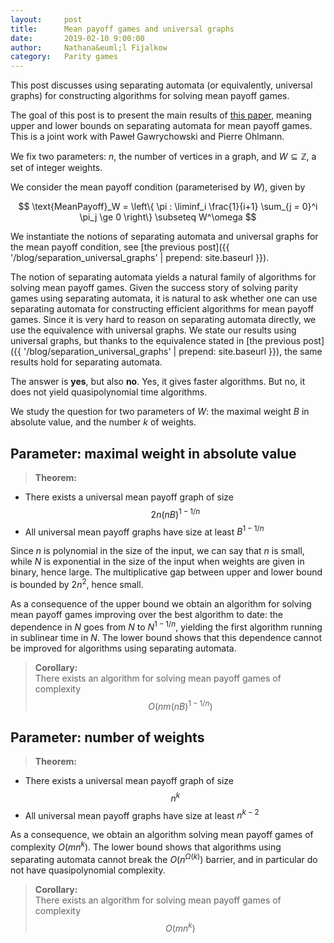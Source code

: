 ```yaml
---
layout:     post
title:      Mean payoff games and universal graphs 
date:       2019-02-10 9:00:00
author:     Nathana&euml;l Fijalkow
category:   Parity games
---
```


<script type="text/x-mathjax-config">
MathJax.Hub.Config({
  TeX: {
    Macros: {
      A: "{\\mathcal{A}}",
      Parity: "{\\text{Parity}}",
      G: "{\\mathcal{G}}",
      WE: "{\\mathcal{W}_{\\text{Eve}}}",
      U: "{\\mathcal{U}}",
      enc: "{\\text{enc}}",
      deltasucc: "{\\delta_{\\text{succ}}}",
      last: "{\\text{last}}",
    }
  }
});
</script>

<p class="intro"><span class="dropcap">T</span>his post discusses using separating automata (or equivalently, universal graphs) for constructing algorithms for solving mean payoff games.</p>

The goal of this post is to present the main results of [this paper](https://arxiv.org/abs/1812.07072),
meaning upper and lower bounds on separating automata for mean payoff games.
This is a joint work with Pawe&#322; Gawrychowski and Pierre Ohlmann.

We fix two parameters: $n$, the number of vertices in a graph, and $W \subseteq \mathbb{Z}$, a set of integer weights.

We consider the mean payoff condition (parameterised by $W$), given by

$$
\text{MeanPayoff}_W = \left\{ \pi : \liminf_i \frac{1}{i+1} \sum_{j = 0}^i \pi_j \ge 0 \right\} \subseteq W^\omega
$$

We instantiate the notions of separating automata and universal graphs for the mean payoff condition,
see [the previous post]({{ '/blog/separation_universal_graphs' | prepend: site.baseurl }}).

The notion of separating automata yields a natural family of algorithms for solving mean payoff games.
Given the success story of solving parity games using separating automata, it is natural to ask whether one can use separating automata for constructing efficient algorithms
for mean payoff games.
Since it is very hard to reason on separating automata directly, we use the equivalence with universal graphs.
We state our results using universal graphs, but thanks to the equivalence stated in [the previous post]({{ '/blog/separation_universal_graphs' | prepend: site.baseurl }}),
the same results hold for separating automata.

The answer is **yes**, but also **no**.
Yes, it gives faster algorithms. But no, it does not yield quasipolynomial time algorithms.

We study the question for two parameters of $W$: the maximal weight $B$ in absolute value, and the number $k$ of weights.

## Parameter: maximal weight in absolute value

> **Theorem:**
* There exists a universal mean payoff graph of size $$2n (nB)^{1 - 1/n}$$
* All universal mean payoff graphs have size at least $B^{1 - 1/n}$

Since $n$ is polynomial in the size of the input, we can say that $n$ is small, 
while $N$ is exponential in the size of the input when weights are given in binary, hence large.
The multiplicative gap between upper and lower bound is bounded by $2n^2$, hence small.

As a consequence of the upper bound 
we obtain an algorithm for solving mean payoff games improving over the best algorithm to date:
the dependence in $N$ goes from $N$ to $N^{1 - 1/n}$, yielding the first algorithm running in sublinear time in $N$.
The lower bound shows that this dependence cannot be improved for algorithms using separating automata.

> **Corollary:**	
There exists an algorithm for solving mean payoff games of complexity 
$$O(n m (nB)^{1 - 1/n})$$

## Parameter: number of weights

> **Theorem:**
* There exists a universal mean payoff graph of size $$n^k$$
* All universal mean payoff graphs have size at least $n^{k-2}$

As a consequence, we obtain an algorithm solving mean payoff games of complexity $O(m n^k)$.
The lower bound shows that algorithms using separating automata cannot break the $O(n^{\Omega(k)})$ barrier,
and in particular do not have quasipolynomial complexity.

> **Corollary:**	
There exists an algorithm for solving mean payoff games of complexity 
$$O(m n^k)$$

